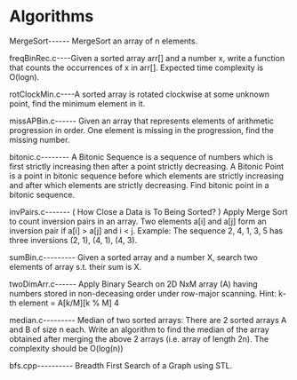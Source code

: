 # Algorithms
MergeSort------ MergeSort an array of n elements.

freqBinRec.c----Given a sorted array arr[] and a number x, write a function that counts the occurrences of x in arr[]. Expected time                       complexity is O(logn).

rotClockMin.c----A sorted array is rotated clockwise at some unknown point, find the minimum element in it. 

missAPBin.c------ Given an array that represents elements of arithmetic progression in order. One element is missing in the progression,                     find the missing number. 

bitonic.c--------  A Bitonic Sequence is a sequence of numbers which is first strictly increasing then after a point strictly decreasing. A Bitonic Point is a point in bitonic sequence before which elements are strictly increasing and after which elements are strictly decreasing. Find bitonic point in a bitonic sequence.  

invPairs.c------- ( How Close a Data is To Being Sorted? ) Apply Merge Sort to count inversion pairs in an array. Two elements a[i] and a[j] form an inversion pair if a[i] > a[j] and i < j. Example: The sequence 2, 4, 1, 3, 5 has three inversions (2, 1), (4, 1), (4, 3). 

sumBin.c---------  Given a sorted array and a number X, search two elements of array s.t. their sum is X. 

twoDimArr.c------ Apply Binary Search on 2D NxM array (A) having numbers stored in non-deceasing order under row-major scanning. Hint: k-th element = A[k/M][k % M]  4

median.c--------- Median of two sorted arrays: There are 2 sorted arrays A and B of size n each. Write an algorithm to find the median of the array obtained after merging the above 2 arrays (i.e. array of length 2n). The complexity should be O(log(n))

bfs.cpp---------- Breadth First Search of a Graph using STL.
